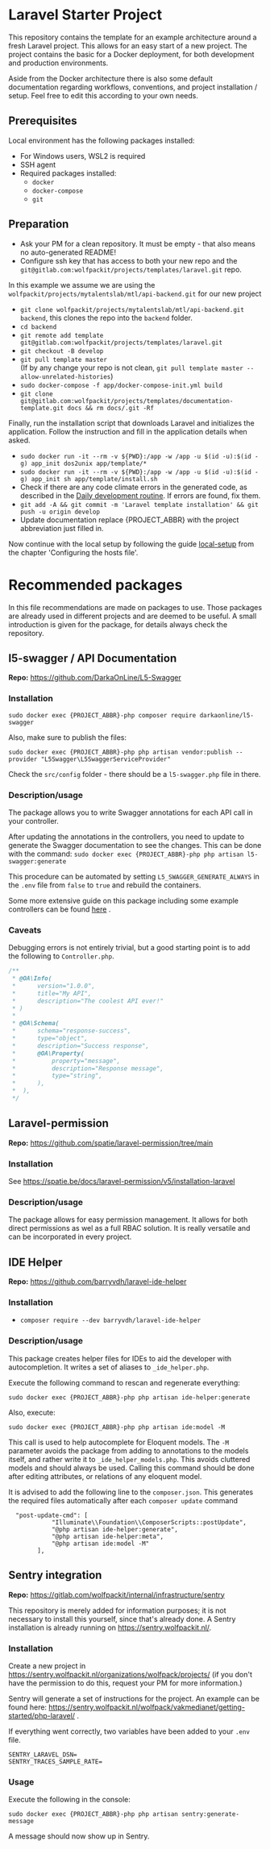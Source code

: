 # Laravel Starter Project

This repository contains the template for an example architecture around a fresh Laravel project. This allows for an
easy start of a new project. The project contains the basic for a Docker deployment, for both development and production
environments.

Aside from the Docker architecture there is also some default documentation regarding workflows, conventions, and
project installation / setup. Feel free to edit this according to your own needs.

## Prerequisites

Local environment has the following packages installed:

* For Windows users, WSL2 is required
* SSH agent
* Required packages installed:
    * `docker`
    * `docker-compose`
    * `git`

## Preparation

- Ask your PM for a clean repository. It must be empty - that also means no auto-generated README!
- Configure ssh key that has access to both your new repo and
  the `git@gitlab.com:wolfpackit/projects/templates/laravel.git` repo.

In this example we assume we are using the `wolfpackit/projects/mytalentslab/mtl/api-backend.git` for our new project

- `git clone wolfpackit/projects/mytalentslab/mtl/api-backend.git backend`, this clones the repo into the `backend`
  folder.
- `cd backend`
- `git remote add template git@gitlab.com:wolfpackit/projects/templates/laravel.git`
- `git checkout -B develop`
- `git pull template master`  
  (If by any change your repo is not clean, `git pull template master --allow-unrelated-histories`)
- `sudo docker-compose -f app/docker-compose-init.yml build`
- `git clone git@gitlab.com:wolfpackit/projects/templates/documentation-template.git docs && rm docs/.git -Rf`

Finally, run the installation script that downloads Laravel and initializes the application. Follow the instruction and
fill in the application details when asked.

- `sudo docker run -it --rm -v ${PWD}:/app -w /app -u $(id -u):$(id -g) app_init dos2unix app/template/*`
- `sudo docker run -it --rm -v ${PWD}:/app -w /app -u $(id -u):$(id -g) app_init sh app/template/install.sh`
- Check if there are any code climate errors in the generated code, as described in
  the [Daily development routine](laravel-docs/dailyTasks/localTasks.md#code-climate). If errors are found, fix them.
- `git add -A && git commit -m 'Laravel template installation' && git push -u origin develop`
- Update documentation replace {PROJECT_ABBR} with the project abbreviation just filled in.

Now continue with the local setup by following the
guide [local-setup](laravel-docs/initialSetup/localSetup.md#configuring-the-hosts-file)
from the chapter 'Configuring the hosts file'.

# Recommended packages

In this file recommendations are made on packages to use. Those packages are already used in different projects and are
deemed to be useful. A small introduction is given for the package, for details always check the repository.

## l5-swagger / API Documentation

**Repo:** https://github.com/DarkaOnLine/L5-Swagger

### Installation

```shell
sudo docker exec {PROJECT_ABBR}-php composer require darkaonline/l5-swagger
```

Also, make sure to publish the files:

```
sudo docker exec {PROJECT_ABBR}-php php artisan vendor:publish --provider "L5Swagger\L5SwaggerServiceProvider"
```

Check the `src/config` folder - there should be a `l5-swagger.php` file in there.

### Description/usage

The package allows you to write Swagger annotations for each API call in your controller.

After updating the annotations in the controllers, you need to update to generate the Swagger documentation to see the
changes. This can be done with the command: `sudo docker exec {PROJECT_ABBR}-php php artisan l5-swagger:generate`

This procedure can be automated by setting `L5_SWAGGER_GENERATE_ALWAYS` in the `.env` file from
`false` to `true` and rebuild the containers.

Some more extensive guide on this package including some example controllers can be
found [here](https://ivankolodiy.medium.com/how-to-write-swagger-documentation-for-laravel-api-tips-examples-5510fb392a94)
.

### Caveats

Debugging errors is not entirely trivial, but a good starting point is to add the following to `Controller.php`.

```php
/**
 * @OA\Info(
 *      version="1.0.0",
 *      title="My API",
 *      description="The coolest API ever!"
 * )
 *
 * @OA\Schema(
 *      schema="response-success",
 *      type="object",
 *      description="Success response",
 *      @OA\Property(
 *          property="message",
 *          description="Response message",
 *          type="string",
 *      ),
 *  ),
 */
```

## Laravel-permission

**Repo:** https://github.com/spatie/laravel-permission/tree/main

### Installation

See https://spatie.be/docs/laravel-permission/v5/installation-laravel

### Description/usage

The package allows for easy permission management. It allows for both direct permissions as wel as a full RBAC solution.
It is really versatile and can be incorporated in every project.

## IDE Helper

**Repo:** https://github.com/barryvdh/laravel-ide-helper

### Installation

* `composer require --dev barryvdh/laravel-ide-helper`

### Description/usage

This package creates helper files for IDEs to aid the developer with autocompletion. It writes a set of aliases
to `_ide_helper.php`.

Execute the following command to rescan and regenerate everything:

```shell
sudo docker exec {PROJECT_ABBR}-php php artisan ide-helper:generate
```

Also, execute:

```shell
sudo docker exec {PROJECT_ABBR}-php php artisan ide:model -M
```

This call is used to help autocomplete for Eloquent models. The `-M` parameter avoids the package from adding to
annotations to the models itself, and rather write it to `_ide_helper_models.php`. This avoids cluttered models and
should always be used. Calling this command should be done after editing attributes, or relations of any eloquent model.

It is advised to add the following line to the `composer.json`. This generates the required files automatically after
each `composer update` command

```
  "post-update-cmd": [
            "Illuminate\\Foundation\\ComposerScripts::postUpdate",
            "@php artisan ide-helper:generate",
            "@php artisan ide-helper:meta",
            "@php artisan ide:model -M"
        ],
```

## Sentry integration

**Repo:** https://gitlab.com/wolfpackit/internal/infrastructure/sentry

This repository is merely added for information purposes; it is not necessary to install this yourself, since that's
already done. A Sentry installation is already running on https://sentry.wolfpackit.nl/.

### Installation

Create a new project in https://sentry.wolfpackit.nl/organizations/wolfpack/projects/ (if you don't have the permission
to do this, request your PM for more information.)

Sentry will generate a set of instructions for the project. An example can be found
here: https://sentry.wolfpackit.nl/wolfpack/vakmedianet/getting-started/php-laravel/ .

If everything went correctly, two variables have been added to your `.env` file.

```dotenv
SENTRY_LARAVEL_DSN=
SENTRY_TRACES_SAMPLE_RATE=
```

### Usage

Execute the following in the console:

```shell
sudo docker exec {PROJECT_ABBR}-php php artisan sentry:generate-message
```

A message should now show up in Sentry.
